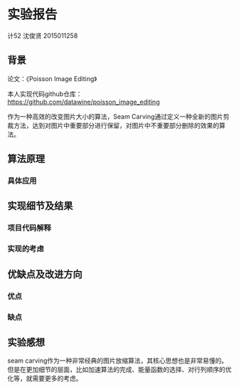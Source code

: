 # 实验报告

计52 沈俊贤 2015011258

## 背景

论文：《Poisson Image Editing》

本人实现代码github仓库：https://github.com/datawine/poisson_image_editing

作为一种高效的改变图片大小的算法，Seam Carving通过定义一种全新的图片剪裁方法，达到对图片中重要部分进行保留，对图片中不重要部分删除的效果的算法。

## 算法原理

### 具体应用



## 实现细节及结果

### 项目代码解释

### 实现的考虑

## 优缺点及改进方向

### 优点

### 缺点

## 实验感想

seam carving作为一种非常经典的图片放缩算法，其核心思想也是非常易懂的。但是在更加细节的层面，比如加速算法的完成、能量函数的选择、对行列顺序的优化等，就需要更多的考虑。

